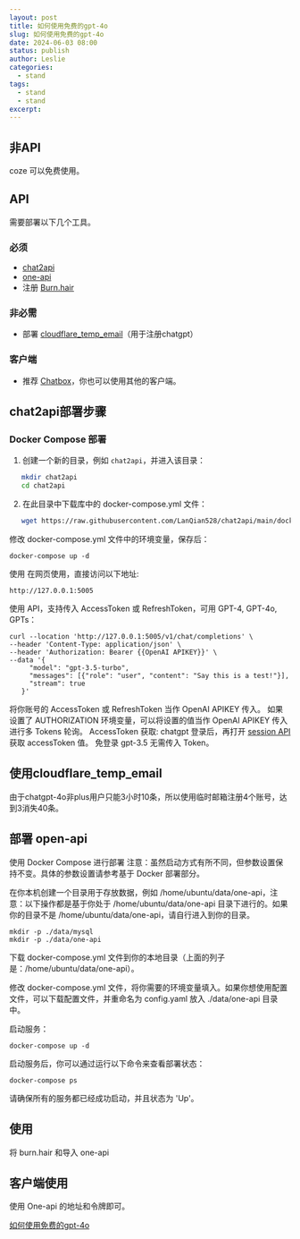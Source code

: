 ```yaml
---
layout: post
title: 如何使用免费的gpt-4o
slug: 如何使用免费的gpt-4o
date: 2024-06-03 08:00
status: publish
author: Leslie
categories: 
  - stand 
tags:
  - stand 
  - stand 
excerpt: 
---
```


## 非API
coze 可以免费使用。

## API
需要部署以下几个工具。

### 必须
- [chat2api](https://github.com/lanqian528/chat2api)
- [one-api](https://github.com/MartialBE/one-api)
- 注册 [Burn.hair](https://burn.hair/)

### 非必需
- 部署 [cloudflare_temp_email](https://github.com/berstend/CFTempEmail)（用于注册chatgpt）

### 客户端
- 推荐 [Chatbox](https://github.com/Bin-Huang/chatbox)，你也可以使用其他的客户端。

## chat2api部署步骤

### Docker Compose 部署
1. 创建一个新的目录，例如 `chat2api`，并进入该目录：
```sh
   mkdir chat2api
   cd chat2api
```
2. 在此目录中下载库中的 docker-compose.yml 文件：
```sh
   wget https://raw.githubusercontent.com/LanQian528/chat2api/main/docker-compose.yml
```
修改 docker-compose.yml 文件中的环境变量，保存后：
```
docker-compose up -d
```
使用
在网页使用，直接访问以下地址:

```
http://127.0.0.1:5005
```
使用 API，支持传入 AccessToken 或 RefreshToken，可用 GPT-4, GPT-4o, GPTs：

```
curl --location 'http://127.0.0.1:5005/v1/chat/completions' \
--header 'Content-Type: application/json' \
--header 'Authorization: Bearer {{OpenAI APIKEY}}' \
--data '{
     "model": "gpt-3.5-turbo",
     "messages": [{"role": "user", "content": "Say this is a test!"}],
     "stream": true
   }'
```
将你账号的 AccessToken 或 RefreshToken 当作 OpenAI APIKEY 传入。
如果设置了 AUTHORIZATION 环境变量，可以将设置的值当作 OpenAI APIKEY 传入进行多 Tokens 轮询。
AccessToken 获取: chatgpt 登录后，再打开 [session API](https://chatgpt.com/api/auth/session) 获取 accessToken 值。
免登录 gpt-3.5 无需传入 Token。

## 使用cloudflare_temp_email

由于chatgpt-4o非plus用户只能3小时10条，所以使用临时邮箱注册4个账号，达到3消失40条。

## 部署 open-api
使用 Docker Compose 进行部署
注意：虽然启动方式有所不同，但参数设置保持不变。具体的参数设置请参考基于 Docker 部署部分。

在你本机创建一个目录用于存放数据，例如 /home/ubuntu/data/one-api，注意：以下操作都是基于你处于 /home/ubuntu/data/one-api 目录下进行的。如果你的目录不是 /home/ubuntu/data/one-api，请自行进入到你的目录。

```<SH>
mkdir -p ./data/mysql
mkdir -p ./data/one-api
```
下载 docker-compose.yml 文件到你的本地目录（上面的列子是：/home/ubuntu/data/one-api）。

修改 docker-compose.yml 文件，将你需要的环境变量填入。如果你想使用配置文件，可以下载配置文件，并重命名为 config.yaml 放入 ./data/one-api 目录中。

启动服务：

```<SH>
docker-compose up -d
```
启动服务后，你可以通过运行以下命令来查看部署状态：

```<SH>
docker-compose ps
```
请确保所有的服务都已经成功启动，并且状态为 'Up'。 

## 使用
将 burn.hair 和导入 one-api

## 客户端使用
使用 One-api 的地址和令牌即可。
   

[如何使用免费的gpt-4o](https://github.com/lesnolie/Marverick/issues/40)

